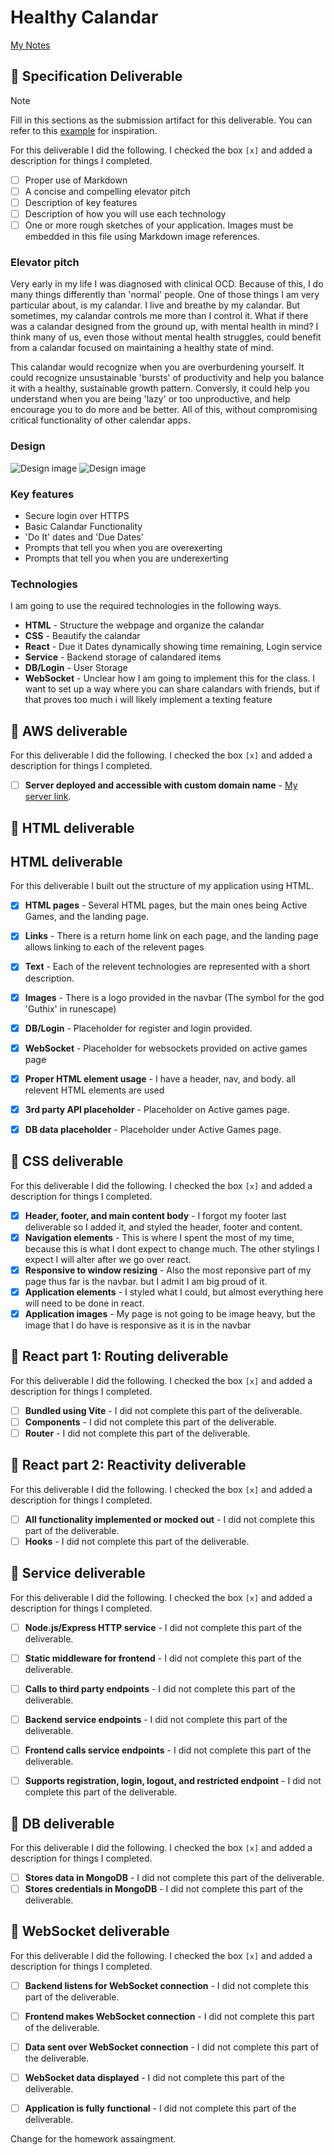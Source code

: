 # Healthy Calandar

[My Notes](notes.md)



## 🚀 Specification Deliverable

> [!NOTE]
>  Fill in this sections as the submission artifact for this deliverable. You can refer to this [example](https://github.com/webprogramming260/startup-example/blob/main/README.md) for inspiration.

For this deliverable I did the following. I checked the box `[x]` and added a description for things I completed.

- [ ] Proper use of Markdown
- [ ] A concise and compelling elevator pitch
- [ ] Description of key features
- [ ] Description of how you will use each technology
- [ ] One or more rough sketches of your application. Images must be embedded in this file using Markdown image references.

### Elevator pitch

Very early in my life I was diagnosed with clinical OCD. Because of this, I do many things differently than 'normal' people. One of those things I am very particular about, is my calandar. I live and breathe by my calandar. But sometimes, my calandar controls me more than I control it. What if there was a calandar designed from the ground up, with mental health in mind? I think many of us, even those without mental health struggles, could benefit from a calandar focused on maintaining a healthy state of mind.

This calandar would recognize when you are overburdening yourself. It could recognize unsustainable 'bursts' of productivity and help you balance it with a healthy, sustainable growth pattern. Conversly, it could help you understand when you are being 'lazy' or too unproductive, and help encourage you to do more and be better. All of this, without compromising critical functionality of other calendar apps. 

### Design

![Design image](ConceptPhoto1.png)
![Design image](ConceptPhoto2.png)


### Key features

- Secure login over HTTPS
- Basic Calandar Functionality
- 'Do It' dates and 'Due Dates'
- Prompts that tell you when you are overexerting
- Prompts that tell you when you are underexerting


### Technologies

I am going to use the required technologies in the following ways.

- **HTML** - Structure the webpage and organize the calandar
- **CSS** - Beautify the calandar
- **React** - Due it Dates dynamically showing time remaining, Login service
- **Service** - Backend storage of calandared items
- **DB/Login** - User Storage
- **WebSocket** - Unclear how I am going to implement this for the class. I want to set up a way where you can share calandars with friends, but if that proves too much i will likely implement a texting feature

## 🚀 AWS deliverable

For this deliverable I did the following. I checked the box `[x]` and added a description for things I completed.

- [ ] **Server deployed and accessible with custom domain name** - [My server link](https://yourdomainnamehere.click).

## 🚀 HTML deliverable

## HTML deliverable

For this deliverable I built out the structure of my application using HTML.

- [x] **HTML pages** - Several HTML pages, but the main ones being Active Games, and the landing page.
- [x] **Links** - There is a return home link on each page, and the landing page allows linking to each of the relevent pages
- [x] **Text** - Each of the relevent technologies are represented with a short description.
- [x] **Images** - There is a logo provided in the navbar (The symbol for the god 'Guthix' in runescape)
- [x] **DB/Login** - Placeholder for register and login provided.
- [x] **WebSocket** - Placeholder for websockets provided on active games page

- [x] **Proper HTML element usage** - I have a header, nav, and body. all relevent HTML elements are used
- [x] **3rd party API placeholder** - Placeholder on Active games page.
- [x] **DB data placeholder** - Placeholder under Active Games page.

## 🚀 CSS deliverable

For this deliverable I did the following. I checked the box `[x]` and added a description for things I completed.

- [x] **Header, footer, and main content body** - I forgot my footer last deliverable so I added it, and styled the header, footer and content.
- [x] **Navigation elements** - This is where I spent the most of my time, because this is what I dont expect to change much. The other stylings I expect I will alter after we go over react.
- [x] **Responsive to window resizing** - Also the most reponsive part of my page thus far is the navbar. but I admit I am big proud of it. 
- [x] **Application elements** - I styled what I could, but almost everything here will need to be done in react.
- [x] **Application images** - My page is not going to be image heavy, but the image that I do have is responsive as it is in the navbar

## 🚀 React part 1: Routing deliverable

For this deliverable I did the following. I checked the box `[x]` and added a description for things I completed.

- [ ] **Bundled using Vite** - I did not complete this part of the deliverable.
- [ ] **Components** - I did not complete this part of the deliverable.
- [ ] **Router** - I did not complete this part of the deliverable.

## 🚀 React part 2: Reactivity deliverable

For this deliverable I did the following. I checked the box `[x]` and added a description for things I completed.

- [ ] **All functionality implemented or mocked out** - I did not complete this part of the deliverable.
- [ ] **Hooks** - I did not complete this part of the deliverable.

## 🚀 Service deliverable

For this deliverable I did the following. I checked the box `[x]` and added a description for things I completed.

- [ ] **Node.js/Express HTTP service** - I did not complete this part of the deliverable.
- [ ] **Static middleware for frontend** - I did not complete this part of the deliverable.
- [ ] **Calls to third party endpoints** - I did not complete this part of the deliverable.
- [ ] **Backend service endpoints** - I did not complete this part of the deliverable.
- [ ] **Frontend calls service endpoints** - I did not complete this part of the deliverable.
- [ ] **Supports registration, login, logout, and restricted endpoint** - I did not complete this part of the deliverable.


## 🚀 DB deliverable

For this deliverable I did the following. I checked the box `[x]` and added a description for things I completed.

- [ ] **Stores data in MongoDB** - I did not complete this part of the deliverable.
- [ ] **Stores credentials in MongoDB** - I did not complete this part of the deliverable.

## 🚀 WebSocket deliverable

For this deliverable I did the following. I checked the box `[x]` and added a description for things I completed.

- [ ] **Backend listens for WebSocket connection** - I did not complete this part of the deliverable.
- [ ] **Frontend makes WebSocket connection** - I did not complete this part of the deliverable.
- [ ] **Data sent over WebSocket connection** - I did not complete this part of the deliverable.
- [ ] **WebSocket data displayed** - I did not complete this part of the deliverable.
- [ ] **Application is fully functional** - I did not complete this part of the deliverable.




Change for the homework assaingment.
